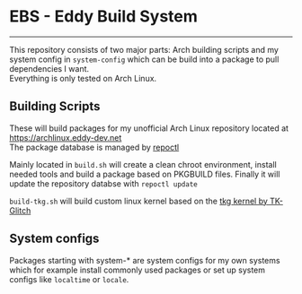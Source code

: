 # EBS - Eddy Build System
---

This repository consists of two major parts: Arch building scripts and my system config in `system-config` which can be build into a package to pull dependencies I want.  
Everything is only tested on Arch Linux.

Building Scripts
-------------

These will build packages for my unofficial Arch Linux repository located at https://archlinux.eddy-dev.net  
The package database is managed by [repoctl](https://github.com/cassava/repoctl)

Mainly located in `build.sh` will create a clean chroot environment, install needed tools and build a package based on PKGBUILD files. Finally it will update the repository databse with `repoctl update`

`build-tkg.sh` will build custom linux kernel based on the [tkg kernel by TK-Glitch](https://github.com/Frogging-Family/linux-tkg)

System configs
-------------

Packages starting with system-\* are system configs for my own systems which for example install commonly used packages or set up system configs like `localtime` or `locale`.
